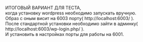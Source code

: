 ИТОГОВЫЙ ВАРИАНТ ДЛЯ ТЕСТА,  
когда установку wordpress необходимо запускать вручную.  
Образ с оным висит на 6003 порту( http://localhost:6003/ ).  
После стандартной установки необходимо зайти в админку( http://localhost:6003/wp-login.php/ ).  
И установить в настройках порты для работы на 6001.
